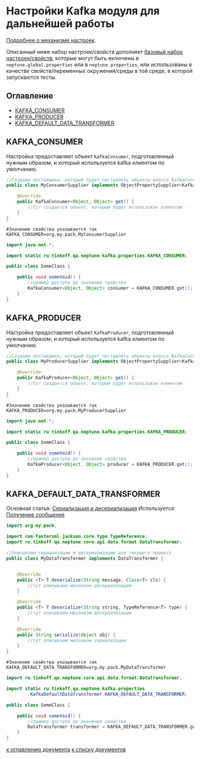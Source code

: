 # Настройки Kafka модуля для дальнейшей работы

[Подробнее о механизме настроек](./../../../core.api/doc/rus/SETTINGS.MD).

Описанный ниже набор настроек/свойств
дополняет [базовый набор настроек/свойств](./../../../core.api/doc/rus/SETTINGS.MD#Основной-набор-настроексвойств),
которые могут быть включены в `neptune.global.properties` или в `neptune.properties`, или использованы в качестве
свойств/переменных окружения/среды в той среде, в которой запускаются тесты.

## Оглавление

- [KAFKA_CONSUMER](./SETTINGS.MD#KAFKA_CONSUMER)
- [KAFKA_PRODUCER](./SETTINGS.MD#KAFKA_PRODUCER)
- [KAFKA_DEFAULT_DATA_TRANSFORMER](./SETTINGS.MD#KAFKA_DEFAULT_DATA_TRANSFORMER)

## KAFKA_CONSUMER

Настройка предоставляет объект `KafkaConsumer`, подготовленный нужным образом, и который используется kafka клиентом по
умолчанию.

```java
//Создаем поставщика, который будет поставлять объекты класса KafkaConsumer
public class MyConsumerSupplier implements ObjectPropertySupplier<KafkaConsumer<Object, Object>, Supplier<KafkaConsumer<Object, Object>>> {

    @Override
    public KafkaConsumer<Object, Object> get() {
        //Тут создается объект, который будет использован клиентом
    }
}
```

```properties
#Значение свойства указывается так
KAFKA_CONSUMER=org.my.pack.MyConsumerSupplier
```

```java
import java.net.*;

import static ru.tinkoff.qa.neptune.kafka.properties.KAFKA_CONSUMER;

public class SomeClass {

    public void someVoid() {
        //пример доступа до значения свойства
        KafkaConsumer<Object, Object> consumer = KAFKA_CONSUMER.get();
    }
}
```

## KAFKA_PRODUCER

Настройка предоставляет объект `KafkaProducer`, подготовленный нужным образом, и который используется kafka клиентом по
умолчанию.

```java
//Создаем поставщика, который будет поставлять объекты класса KafkaConsumer
public class MyProducerSupplier implements ObjectPropertySupplier<KafkaProducer<Object, Object>, Supplier<KafkaProducer<Object, Object>>> {

    @Override
    public KafkaProducer<Object, Object> get() {
        //Тут создается объект, который будет использован клиентом
    }
}
```

```properties
#Значение свойства указывается так
KAFKA_PRODUCER=org.my.pack.MyProducerSupplier
```

```java
import java.net.*;

import static ru.tinkoff.qa.neptune.kafka.properties.KAFKA_PRODUCER;

public class SomeClass {

    public void someVoid() {
        //пример доступа до значения свойства
        KafkaProducer<Object, Object> producer = KAFKA_PRODUCER.get();
    }
}
```

## KAFKA_DEFAULT_DATA_TRANSFORMER

Основная статья: [Сериализация и десериализация](./../../../core.api/doc/rus/SERIALIZATION_DESERIALIZATION.MD)
Используется: [Получение сообщения](FUNCTION.MD#Получение-сообщения)

```java
import org.my.pack;

import com.fasterxml.jackson.core.type.TypeReference;
import ru.tinkoff.qa.neptune.core.api.data.format.DataTransformer;

//Описываем сериализацию и десериализацию для текущего проекта
public class MyDataTransformer implements DataTransformer {


    @Override
    public <T> T deserialize(String message, Class<T> cls) {
        //тут описываем механизм десериализации
    }

    @Override
    public <T> T deserialize(String string, TypeReference<T> type) {
        //тут описываем механизм десериализации
    }

    @Override
    public String serialize(Object obj) {
        //тут описываем механизм сериализации
    }
}
```

```properties
#Значение свойства указывается так
KAFKA_DEFAULT_DATA_TRANSFORMER=org.my.pack.MyDataTransformer
```

```java
import ru.tinkoff.qa.neptune.core.api.data.format.DataTransformer;

import static ru.tinkoff.qa.neptune.kafka.properties
        .KafkaDefaultDataTransformer.KAFKA_DEFAULT_DATA_TRANSFORMER;

public class SomeClass {

    public void someVoid() {
        //пример доступа до значения свойства
        DataTransformer transformer = KAFKA_DEFAULT_DATA_TRANSFORMER.get();
    }
}
```

[к оглавлению документа](#Оглавление) [к списку документов](README.MD#Оглавление)
